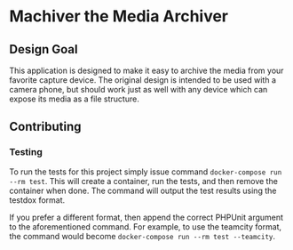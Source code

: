 # Machiver the Media Archiver

## Design Goal
This application is designed to make it easy to archive the media from your favorite capture device. The original design is intended to be used with a camera phone, but should work just as well with any device which can expose its media as a file structure.

## Contributing

### Testing
To run the tests for this project simply issue command `docker-compose run --rm test`.  This will create a container, run the tests, and then remove the container when done.  The command will output the test results using the testdox format.

If you prefer a different format, then append the correct PHPUnit argument to the aforementioned command.  For example, to use the teamcity format, the command would become `docker-compose run --rm test --teamcity`.
